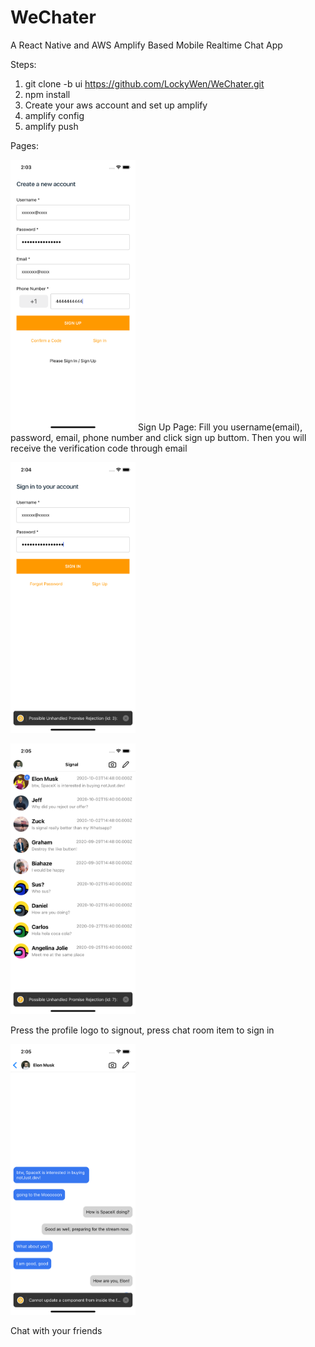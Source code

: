 # WeChater
A React Native and AWS Amplify Based Mobile Realtime Chat App 

Steps: 
1. git clone -b ui https://github.com/LockyWen/WeChater.git
2. npm install
3. Create your aws account and set up amplify
4. amplify config 
5. amplify push 


Pages: 

[<img src="./assets/images/signup.png" width="200"/>](./assets/images/signup.png)
Sign Up Page: Fill you username(email), password, email, phone number and click sign up buttom. Then you will receive the verification code through email

[<img src="./assets/images/signin.png" width="200"/>](./assets/images/signin.png)

[<img src="./assets/images/chatroom.png" width="200"/>](./assets/images/chatroom.png)

Press the profile logo to signout, press chat room item to sign in 

[<img src="./assets/images/chatscreen.png" width="200"/>](./assets/images/chatscreen.png)

Chat with your friends 

